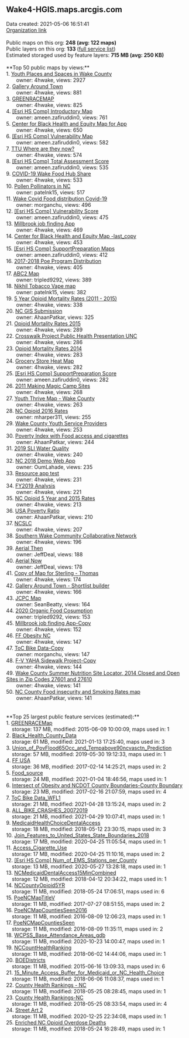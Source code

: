 <h2>Wake4-HGIS.maps.arcgis.com</h2> Data created: 2021-05-06 16:51:41 <br /><a target='new' href='https://Wake4-HGIS.maps.arcgis.com'>Organization link</a><br /><br />Public maps on this org: <b>248 (avg: 122 maps)</b><br />Public layers on this org: <b>133 </b>(<a target='new' href='https://services.arcgis.com/BzNSKz8LtvMfcPOz/ArcGIS/rest/services'>full service list</a>)<br />Estimated storaged used by feature layers: <b>715 MB (avg: 250 KB)</b><br /><br />**Top 50 public maps by views:**<br />  1. <a target='new' href='https://www.arcgis.com/home/item.html?id=c43f087de5a240deba48e57e5b32b6c4'>Youth Places and Spaces in Wake County</a> <br />  &nbsp;&nbsp;&nbsp;&nbsp; &nbsp;&nbsp;owner: 4hwake, views: 2927<br />  2. <a target='new' href='https://www.arcgis.com/home/item.html?id=94c0cf8b30c045f3a20d48a390a80fba'>Gallery Around Town</a> <br />  &nbsp;&nbsp;&nbsp;&nbsp; &nbsp;&nbsp;owner: 4hwake, views: 881<br />  3. <a target='new' href='https://www.arcgis.com/home/item.html?id=8df2ff53f4b04eb398d38372df25ee17'>GREENRACEMAP</a> <br />  &nbsp;&nbsp;&nbsp;&nbsp; &nbsp;&nbsp;owner: 4hwake, views: 825<br />  4. <a target='new' href='https://www.arcgis.com/home/item.html?id=e15ffd42d211404ea1dccd840a6f9b52'>[Esri HS Comp] Introductory Map</a> <br />  &nbsp;&nbsp;&nbsp;&nbsp; &nbsp;&nbsp;owner: ameen.zafiruddin0, views: 761<br />  5. <a target='new' href='https://www.arcgis.com/home/item.html?id=6ad52c86e1594400a1b93000fafb0846'>Center for Black Health and Equity Map for App</a> <br />  &nbsp;&nbsp;&nbsp;&nbsp; &nbsp;&nbsp;owner: 4hwake, views: 650<br />  6. <a target='new' href='https://www.arcgis.com/home/item.html?id=f6267eb55e934e23875f28b7a8c2a268'>[Esri HS Comp] Vulnerability Map</a> <br />  &nbsp;&nbsp;&nbsp;&nbsp; &nbsp;&nbsp;owner: ameen.zafiruddin0, views: 582<br />  7. <a target='new' href='https://www.arcgis.com/home/item.html?id=9469f843d2f1439b8227912f84a5b0b8'>TTU Where are they now?</a> <br />  &nbsp;&nbsp;&nbsp;&nbsp; &nbsp;&nbsp;owner: 4hwake, views: 574<br />  8. <a target='new' href='https://www.arcgis.com/home/item.html?id=c1f29fee82934457adf23f540482a672'>[Esri HS Comp] Total Assessment Score</a> <br />  &nbsp;&nbsp;&nbsp;&nbsp; &nbsp;&nbsp;owner: ameen.zafiruddin0, views: 535<br />  9. <a target='new' href='https://www.arcgis.com/home/item.html?id=1c753dd973d642d391858ddd94c0600f'>COVID-19 Wake Food Hub Share</a> <br />  &nbsp;&nbsp;&nbsp;&nbsp; &nbsp;&nbsp;owner: 4hwake, views: 533<br />  10. <a target='new' href='https://www.arcgis.com/home/item.html?id=4e21e36cc9654e8781b3b163533b08e6'>Pollen Pollinators in NC</a> <br />  &nbsp;&nbsp;&nbsp;&nbsp; &nbsp;&nbsp;owner: patelnk15, views: 517<br />  11. <a target='new' href='https://www.arcgis.com/home/item.html?id=93ff126461c0477ba52e034be57350f2'>Wake Covid Food distribution Covid-19</a> <br />  &nbsp;&nbsp;&nbsp;&nbsp; &nbsp;&nbsp;owner: morganchu, views: 496<br />  12. <a target='new' href='https://www.arcgis.com/home/item.html?id=5f3be835ecd64e99b91b05bed6d93986'>[Esri HS Comp] Vulnerability Score</a> <br />  &nbsp;&nbsp;&nbsp;&nbsp; &nbsp;&nbsp;owner: ameen.zafiruddin0, views: 475<br />  13. <a target='new' href='https://www.arcgis.com/home/item.html?id=c7d370531f8146b58f3fe5c9e2557e47'>Millbrook job finding App</a> <br />  &nbsp;&nbsp;&nbsp;&nbsp; &nbsp;&nbsp;owner: 4hwake, views: 469<br />  14. <a target='new' href='https://www.arcgis.com/home/item.html?id=476c5b173da64e07b1224d7e361fb6c3'>Center for Black Health and Equity Map -last_copy</a> <br />  &nbsp;&nbsp;&nbsp;&nbsp; &nbsp;&nbsp;owner: 4hwake, views: 453<br />  15. <a target='new' href='https://www.arcgis.com/home/item.html?id=16c03e75a01146a1b91b5733e4e33d91'>[Esri HS Comp] SupportPreparation Maps</a> <br />  &nbsp;&nbsp;&nbsp;&nbsp; &nbsp;&nbsp;owner: ameen.zafiruddin0, views: 412<br />  16. <a target='new' href='https://www.arcgis.com/home/item.html?id=2e93f94aa5bd44a2834dd8ae4c322d0a'>2017-2018 Poe Program Distribution</a> <br />  &nbsp;&nbsp;&nbsp;&nbsp; &nbsp;&nbsp;owner: 4hwake, views: 405<br />  17. <a target='new' href='https://www.arcgis.com/home/item.html?id=002e03b5b4bd4968bd9b76e1587cbfd6'>ABC2 Map</a> <br />  &nbsp;&nbsp;&nbsp;&nbsp; &nbsp;&nbsp;owner: tripled9292, views: 389<br />  18. <a target='new' href='https://www.arcgis.com/home/item.html?id=90ab2a3d07aa4172b3f9d375af5bc9bb'>Nikhil Tobacco Vape map</a> <br />  &nbsp;&nbsp;&nbsp;&nbsp; &nbsp;&nbsp;owner: patelnk15, views: 382<br />  19. <a target='new' href='https://www.arcgis.com/home/item.html?id=b490e183b4f7478082af3e42e7977ffb'>5 Year Opioid Mortality Rates (2011 - 2015)</a> <br />  &nbsp;&nbsp;&nbsp;&nbsp; &nbsp;&nbsp;owner: 4hwake, views: 338<br />  20. <a target='new' href='https://www.arcgis.com/home/item.html?id=c3a37ba835ce420abc69622e987e0f89'>NC GIS Submission</a> <br />  &nbsp;&nbsp;&nbsp;&nbsp; &nbsp;&nbsp;owner: AhaanPatkar, views: 325<br />  21. <a target='new' href='https://www.arcgis.com/home/item.html?id=10001b0e967747638bb8ab47368b7ad6'>Opioid Mortality Rates 2015</a> <br />  &nbsp;&nbsp;&nbsp;&nbsp; &nbsp;&nbsp;owner: 4hwake, views: 289<br />  22. <a target='new' href='https://www.arcgis.com/home/item.html?id=fa9f5adaef5d4f719802a06bcaf5ee65'>Crosswalk Project Public Health Presentation UNC</a> <br />  &nbsp;&nbsp;&nbsp;&nbsp; &nbsp;&nbsp;owner: 4hwake, views: 286<br />  23. <a target='new' href='https://www.arcgis.com/home/item.html?id=951dd8c7a6d641b084e2c0b370fb4600'>Opioid Mortality Rates 2014</a> <br />  &nbsp;&nbsp;&nbsp;&nbsp; &nbsp;&nbsp;owner: 4hwake, views: 283<br />  24. <a target='new' href='https://www.arcgis.com/home/item.html?id=1e188565e10f4ceab3a695136c414410'>Grocery Store Heat Map</a> <br />  &nbsp;&nbsp;&nbsp;&nbsp; &nbsp;&nbsp;owner: 4hwake, views: 282<br />  25. <a target='new' href='https://www.arcgis.com/home/item.html?id=69b5a34b30bf46d1a6cb1bf13eb966f5'>[Esri HS Comp] SupportPreparation Score</a> <br />  &nbsp;&nbsp;&nbsp;&nbsp; &nbsp;&nbsp;owner: ameen.zafiruddin0, views: 282<br />  26. <a target='new' href='https://www.arcgis.com/home/item.html?id=82452b2598ac48fc97e035a482fb9cd9'>2011 Making Magic Camp Sites</a> <br />  &nbsp;&nbsp;&nbsp;&nbsp; &nbsp;&nbsp;owner: 4hwake, views: 268<br />  27. <a target='new' href='https://www.arcgis.com/home/item.html?id=7784b91f34ed430aa7d6ec354646b415'>Youth Thrive Map - Wake County</a> <br />  &nbsp;&nbsp;&nbsp;&nbsp; &nbsp;&nbsp;owner: 4hwake, views: 263<br />  28. <a target='new' href='https://www.arcgis.com/home/item.html?id=9c756078f10d42208dfea5d336c1a65a'>NC Opioid 2016 Rates</a> <br />  &nbsp;&nbsp;&nbsp;&nbsp; &nbsp;&nbsp;owner: mharper311, views: 255<br />  29. <a target='new' href='https://www.arcgis.com/home/item.html?id=168f679b68234179a7fc7c66b70a9525'>Wake County Youth Service Providers</a> <br />  &nbsp;&nbsp;&nbsp;&nbsp; &nbsp;&nbsp;owner: 4hwake, views: 253<br />  30. <a target='new' href='https://www.arcgis.com/home/item.html?id=930d21f47c7a4baca3282852fe636026'>Poverty Index with Food access and cigarettes</a> <br />  &nbsp;&nbsp;&nbsp;&nbsp; &nbsp;&nbsp;owner: AhaanPatkar, views: 244<br />  31. <a target='new' href='https://www.arcgis.com/home/item.html?id=7358fdd618e746a296456000b1c498a9'>2019 SLI Water Quality</a> <br />  &nbsp;&nbsp;&nbsp;&nbsp; &nbsp;&nbsp;owner: 4hwake, views: 240<br />  32. <a target='new' href='https://www.arcgis.com/home/item.html?id=3a7afce2780948a09a5069d2de06814f'>NC 2018 Demo Web App</a> <br />  &nbsp;&nbsp;&nbsp;&nbsp; &nbsp;&nbsp;owner: OumLahade, views: 235<br />  33. <a target='new' href='https://www.arcgis.com/home/item.html?id=291e0fd306e342e091af69b1e3601ed0'>Resource app test</a> <br />  &nbsp;&nbsp;&nbsp;&nbsp; &nbsp;&nbsp;owner: 4hwake, views: 231<br />  34. <a target='new' href='https://www.arcgis.com/home/item.html?id=efb7f4bf831b4adb86bd2048f08f9822'>FY2019 Analysis</a> <br />  &nbsp;&nbsp;&nbsp;&nbsp; &nbsp;&nbsp;owner: 4hwake, views: 221<br />  35. <a target='new' href='https://www.arcgis.com/home/item.html?id=ddcddce98cfb4a57a5bf8d1fa2136a60'>NC Opioid 5 Year and 2015 Rates</a> <br />  &nbsp;&nbsp;&nbsp;&nbsp; &nbsp;&nbsp;owner: 4hwake, views: 213<br />  36. <a target='new' href='https://www.arcgis.com/home/item.html?id=3c71a6aedf0d48b2a8e03705134497f1'>USA Poverty Ratio</a> <br />  &nbsp;&nbsp;&nbsp;&nbsp; &nbsp;&nbsp;owner: AhaanPatkar, views: 210<br />  37. <a target='new' href='https://www.arcgis.com/home/item.html?id=cc5f2bbd1cdc4a16b3d20702af3ad7db'>NCSLC</a> <br />  &nbsp;&nbsp;&nbsp;&nbsp; &nbsp;&nbsp;owner: 4hwake, views: 207<br />  38. <a target='new' href='https://www.arcgis.com/home/item.html?id=edb14307671244398d0ac6aeded5e5a2'>Southern Wake Community Collaborative Network</a> <br />  &nbsp;&nbsp;&nbsp;&nbsp; &nbsp;&nbsp;owner: 4hwake, views: 196<br />  39. <a target='new' href='https://www.arcgis.com/home/item.html?id=e62a4c2de8f4466c9a9bab5612124c5a'>Aerial Then</a> <br />  &nbsp;&nbsp;&nbsp;&nbsp; &nbsp;&nbsp;owner: JeffDeal, views: 188<br />  40. <a target='new' href='https://www.arcgis.com/home/item.html?id=1ad4212b1ad9448fbd0c66d7cd4c118b'>Aerial Now</a> <br />  &nbsp;&nbsp;&nbsp;&nbsp; &nbsp;&nbsp;owner: JeffDeal, views: 178<br />  41. <a target='new' href='https://www.arcgis.com/home/item.html?id=c0ffa8448b1d4d858074a31e35006d19'>Copy of Map for Sterling - Thomas</a> <br />  &nbsp;&nbsp;&nbsp;&nbsp; &nbsp;&nbsp;owner: 4hwake, views: 174<br />  42. <a target='new' href='https://www.arcgis.com/home/item.html?id=f67d6d9361c744b48af03a57e53e72fe'>Gallery Around Town - Shortlist builder</a> <br />  &nbsp;&nbsp;&nbsp;&nbsp; &nbsp;&nbsp;owner: 4hwake, views: 166<br />  43. <a target='new' href='https://www.arcgis.com/home/item.html?id=e5c3873c785047d8b4ffc5b6c63833bc'>JCPC Map</a> <br />  &nbsp;&nbsp;&nbsp;&nbsp; &nbsp;&nbsp;owner: SeanBeatty, views: 164<br />  44. <a target='new' href='https://www.arcgis.com/home/item.html?id=4beb34bab1a044f9a97ff85a7736af0a'>2020 Organic Food Cosumption</a> <br />  &nbsp;&nbsp;&nbsp;&nbsp; &nbsp;&nbsp;owner: tripled9292, views: 153<br />  45. <a target='new' href='https://www.arcgis.com/home/item.html?id=d03fd28b8b144037a53b5b9b9a303c71'>Millbrook job finding App-Copy</a> <br />  &nbsp;&nbsp;&nbsp;&nbsp; &nbsp;&nbsp;owner: 4hwake, views: 152<br />  46. <a target='new' href='https://www.arcgis.com/home/item.html?id=04cfeef58bcc452bbd67dbd95edaeb2d'>FF Obesity NC</a> <br />  &nbsp;&nbsp;&nbsp;&nbsp; &nbsp;&nbsp;owner: 4hwake, views: 147<br />  47. <a target='new' href='https://www.arcgis.com/home/item.html?id=a05e8ba58d884d28adfa239b87d7addd'>ToC Bike Data-Copy</a> <br />  &nbsp;&nbsp;&nbsp;&nbsp; &nbsp;&nbsp;owner: morganchu, views: 147<br />  48. <a target='new' href='https://www.arcgis.com/home/item.html?id=a677a328ca904ce9b759e4e7e85fef77'>F-V YAHA Sidewalk Project-Copy</a> <br />  &nbsp;&nbsp;&nbsp;&nbsp; &nbsp;&nbsp;owner: 4hwake, views: 144<br />  49. <a target='new' href='https://www.arcgis.com/home/item.html?id=59e05befe46e433997e0d8e8c24dd1ce'>Wake County Summer Nutrition Site Locator, 2014 Closed and Open Sites in Zip Codes 27601 and 27610</a> <br />  &nbsp;&nbsp;&nbsp;&nbsp; &nbsp;&nbsp;owner: 4hwake, views: 141<br />  50. <a target='new' href='https://www.arcgis.com/home/item.html?id=af4d830d428c4f3d867d715295c4ddc3'>NC County Food insecurity and Smoking Rates map</a> <br />  &nbsp;&nbsp;&nbsp;&nbsp; &nbsp;&nbsp;owner: AhaanPatkar, views: 141<br /><br /><br />**Top 25 largest public feature services (estimated):**<br /> 1. <a target='new' href='https://www.arcgis.com/home/item.html?id=368fc56e8e5d4bfea603c2eaa2b5c983'>GREENRACEMap</a><br /> &nbsp;&nbsp;&nbsp;&nbsp;storage: 137 MB, modified: 2015-06-09 10:00:09, maps used in: 1<br /> 2. <a target='new' href='https://www.arcgis.com/home/item.html?id=83131cd4ed4246258ed54cd165b9460c'>Black_Health_County_Data</a><br /> &nbsp;&nbsp;&nbsp;&nbsp;storage: 61 MB, modified: 2021-01-13 17:25:40, maps used in: 3<br /> 3. <a target='new' href='https://www.arcgis.com/home/item.html?id=032d54f8467f4325a1107c2c807a3323'>Union_of_PovFlood65Occ_and_Tempabove90ncvasctn_Prediction</a><br /> &nbsp;&nbsp;&nbsp;&nbsp;storage: 57 MB, modified: 2019-05-30 19:12:33, maps used in: 1<br /> 4. <a target='new' href='https://www.arcgis.com/home/item.html?id=428340094fd6435095bb03e8d7696cef'>FF USA</a><br /> &nbsp;&nbsp;&nbsp;&nbsp;storage: 36 MB, modified: 2017-02-14 14:25:21, maps used in: 2<br /> 5. <a target='new' href='https://www.arcgis.com/home/item.html?id=c3aee046de2149f88bedb54a69705002'>Food_source</a><br /> &nbsp;&nbsp;&nbsp;&nbsp;storage: 24 MB, modified: 2021-01-04 18:46:56, maps used in: 1<br /> 6. <a target='new' href='https://www.arcgis.com/home/item.html?id=c8ea40474f4743568943e02560d29da3'>Intersect of Obesity and NCDOT County Boundaries-County Boundary</a><br /> &nbsp;&nbsp;&nbsp;&nbsp;storage: 23 MB, modified: 2017-02-16 21:07:59, maps used in: 4<br /> 7. <a target='new' href='https://www.arcgis.com/home/item.html?id=cafd69434d8143cc8268f43feb9650fd'>ToC Bike Data_WFL1</a><br /> &nbsp;&nbsp;&nbsp;&nbsp;storage: 21 MB, modified: 2021-04-28 13:15:24, maps used in: 2<br /> 8. <a target='new' href='https://www.arcgis.com/home/item.html?id=41943d657d1a4d4c88dc5e10fbefc908'>ALL_BIKE_CRASHES_20072019</a><br /> &nbsp;&nbsp;&nbsp;&nbsp;storage: 21 MB, modified: 2021-04-29 10:07:41, maps used in: 1<br /> 9. <a target='new' href='https://www.arcgis.com/home/item.html?id=3a9f98b9a6d84d23adce5de2783e8293'>MedicaidHealthChoiceDentalAccess</a><br /> &nbsp;&nbsp;&nbsp;&nbsp;storage: 18 MB, modified: 2018-05-12 23:30:15, maps used in: 3<br /> 10. <a target='new' href='https://www.arcgis.com/home/item.html?id=8dc07a7f48c848ce93f12f64f7b2b5b5'>Join_Features_to_United_States_State_Boundaries_2018</a><br /> &nbsp;&nbsp;&nbsp;&nbsp;storage: 17 MB, modified: 2020-04-25 11:05:54, maps used in: 1<br /> 11. <a target='new' href='https://www.arcgis.com/home/item.html?id=813ffcfaa16745999d52d9944d77772c'>Access_Cigarette_Use</a><br /> &nbsp;&nbsp;&nbsp;&nbsp;storage: 17 MB, modified: 2020-04-25 11:10:16, maps used in: 2<br /> 12. <a target='new' href='https://www.arcgis.com/home/item.html?id=160bbf266abd49159f17b13d38c984c0'>[Esri HS Comp] Num_of_EMS_Stations_per_County</a><br /> &nbsp;&nbsp;&nbsp;&nbsp;storage: 13 MB, modified: 2020-05-27 13:28:18, maps used in: 1<br /> 13. <a target='new' href='https://www.arcgis.com/home/item.html?id=eeefb0f17bea417d96ca3541c6e91182'>NCMedicaidDentalAccess15MinCombined</a><br /> &nbsp;&nbsp;&nbsp;&nbsp;storage: 12 MB, modified: 2018-04-12 20:34:22, maps used in: 1<br /> 14. <a target='new' href='https://www.arcgis.com/home/item.html?id=a467f474794e448ab2cb3c6fcabef578'>NCCountyOpioid5YR</a><br /> &nbsp;&nbsp;&nbsp;&nbsp;storage: 11 MB, modified: 2018-05-24 17:06:51, maps used in: 6<br /> 15. <a target='new' href='https://www.arcgis.com/home/item.html?id=c5b423301f5c4c0ab3cd31e5e193409c'>PoeNCMapTitleV</a><br /> &nbsp;&nbsp;&nbsp;&nbsp;storage: 11 MB, modified: 2017-07-27 08:51:55, maps used in: 2<br /> 16. <a target='new' href='https://www.arcgis.com/home/item.html?id=f3d5e63990eb425ebb1a7b3eff504a10'>PoeNCMapCountiesSeen2016</a><br /> &nbsp;&nbsp;&nbsp;&nbsp;storage: 11 MB, modified: 2016-08-09 12:06:23, maps used in: 1<br /> 17. <a target='new' href='https://www.arcgis.com/home/item.html?id=3b3f9970108342219481b22298d70911'>PoeNCMapCountiesSeen</a><br /> &nbsp;&nbsp;&nbsp;&nbsp;storage: 11 MB, modified: 2016-08-09 11:35:11, maps used in: 2<br /> 18. <a target='new' href='https://www.arcgis.com/home/item.html?id=7612c3eb9ea14796befa25af70f9818c'>WCPSS_Base_Attendance_Areas_gdb</a><br /> &nbsp;&nbsp;&nbsp;&nbsp;storage: 11 MB, modified: 2020-10-23 14:00:47, maps used in: 1<br /> 19. <a target='new' href='https://www.arcgis.com/home/item.html?id=7fa7cd84eb0c42e687d1f59badc75039'>NCCountHealthRanking</a><br /> &nbsp;&nbsp;&nbsp;&nbsp;storage: 11 MB, modified: 2018-06-02 14:44:06, maps used in: 1<br /> 20. <a target='new' href='https://www.arcgis.com/home/item.html?id=b05bd1e5928342aaaf0f215155343bd1'>BOEDistricts</a><br /> &nbsp;&nbsp;&nbsp;&nbsp;storage: 11 MB, modified: 2015-06-16 13:09:33, maps used in: 6<br /> 21. <a target='new' href='https://www.arcgis.com/home/item.html?id=c86a9db9fe5c4a67a841c8ad8bff1232'>15_Minute_Access_Buffer_for_Medicaid_or_NC_Health_Choice</a><br /> &nbsp;&nbsp;&nbsp;&nbsp;storage: 11 MB, modified: 2018-06-06 11:08:37, maps used in: 1<br /> 22. <a target='new' href='https://www.arcgis.com/home/item.html?id=0ad65397da28422e947727623e51d322'>County Health Rankings - NC</a><br /> &nbsp;&nbsp;&nbsp;&nbsp;storage: 11 MB, modified: 2018-05-25 08:28:45, maps used in: 1<br /> 23. <a target='new' href='https://www.arcgis.com/home/item.html?id=318637e9b3f94b59aa46a3b71b6013b8'>County Health Rankings-NC</a><br /> &nbsp;&nbsp;&nbsp;&nbsp;storage: 11 MB, modified: 2018-05-25 08:33:54, maps used in: 4<br /> 24. <a target='new' href='https://www.arcgis.com/home/item.html?id=f9331a8e6be9401a811dce24967571b4'>Street Art 2</a><br /> &nbsp;&nbsp;&nbsp;&nbsp;storage: 11 MB, modified: 2020-12-25 22:34:08, maps used in: 1<br /> 25. <a target='new' href='https://www.arcgis.com/home/item.html?id=74e11366990940358dee94799719241d'>Enriched NC Opioid Overdose Deaths</a><br /> &nbsp;&nbsp;&nbsp;&nbsp;storage: 11 MB, modified: 2018-05-24 16:28:49, maps used in: 1<br />